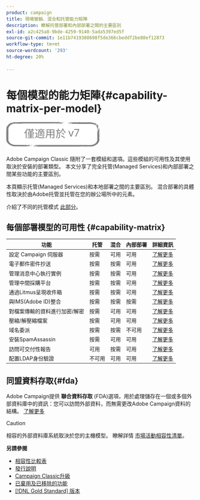 ```yaml
---
product: campaign
title: 現場營銷、混合和托管能力矩陣
description: 瞭解托管部署和內部部署之間的主要區別
exl-id: a2c425a8-9bde-4259-9140-5ada5397ed5f
source-git-commit: 1e11b7419388698f5de366cbeddf2be88ef12873
workflow-type: tm+mt
source-wordcount: '293'
ht-degree: 20%

---
```


# 每個模型的能力矩陣{#capability-matrix-per-model}

![](../../assets/v7-only.svg)

Adobe Campaign Classic 隨附了一套模組和選項。這些模組的可用性及其使用取決於安裝的部署類型。 本文分享了完全托管(Managed Services)和內部部署之間某些功能的主要區別。

本頁顯示托管(Managed Services)和本地部署之間的主要區別。 混合部署的具體性取決於由Adobe托管並托管在您的辦公場所中的元素。

介紹了不同的托管模式 [此部分](../../installation/using/hosting-models.md)。

## 每個部署模型的可用性 {#capability-matrix}

| 功能 | 托管 | 混合 | 內部部署 | 詳細資訊 |
|-----------------------------------------------|------------------|-----------|---------------|-----------------------------------------------------------------------------------------------------------------------------------------------------------------------------------------------------------------------|
| 設定 Campaign 伺服器 | 按需 | 可用 | 可用 | [了解更多](../../installation/using/the-server-configuration-file.md) |
| 電子郵件密件抄送 | 按需 | 按需 | 可用 | [了解更多](../../installation/using/email-archiving.md) |
| 管理消息中心執行實例 | 按需 | 按需 | 可用 | [了解更多](../../message-center/using/about-transactional-messaging.md) |
| 管理中間採購平台 | 按需 | 按需 | 可用 | [了解更多](../../installation/using/mid-sourcing-server.md) |
| 通過Litmus呈現收件箱 | 按需 | 按需 | 可用 | [了解更多](../../delivery/using/inbox-rendering.md) |
| 與IMS(Adobe ID)整合 | 按需 | 按需 | 按需 | [了解更多](../../integrations/using/about-adobe-id.md) |
| 對檔案傳輸的資料進行加密/解密 | 按需 | 可用 | 可用 | [了解更多](../../platform/using/unzip-decrypt.md) |
| 壓縮/解壓縮檔案 | 按需 | 可用 | 可用 | [了解更多](../../platform/using/unzip-decrypt.md) |
| 域名委派 | 按需 | 按需 | 不可用 | [了解更多](https://experienceleague.adobe.com/docs/control-panel/using/subdomains-and-certificates/setting-up-new-subdomain.html?lang=zh-Hant) |
| 安裝SpamAssassin | 按需 | 可用 | 可用 | [了解更多](../../delivery/using/spamassassin.md) |
| 訪問可交付性報告 | 可用 | 按需 | 可用 | [了解更多](../../delivery/using/monitoring-deliverability.md) |
| 配置LDAP身份驗證 | 不可用 | 可用 | 可用 | [了解更多](../../installation/using/connecting-through-ldap.md) |


## 同盟資料存取{#fda}

Adobe Campaign提供 **聯合資料存取** (FDA)選項，用於處理儲存在一個或多個外部資料庫中的資訊：您可以訪問外部資料，而無需更改Adobe Campaign資料的結構。 [了解更多](../../installation/using/about-fda.md)

>[!CAUTION]
>
>相容的外部資料庫系統取決於您的主機模型。 瞭解詳情 [市場活動相容性清單](../../rn/using/compatibility-matrix.md)。

**另請參閱**

* [相容性比較表](../../rn/using/compatibility-matrix.md)
* [發行說明](../../rn/using/latest-release.md)
* [Campaign Classic升級](../../rn/using/rn-overview.md)
* [已棄用及已移除的功能](../../rn/using/deprecated-features.md)
* [[!DNL Gold Standard] 版本](../../rn/using/gold-standard.md)
